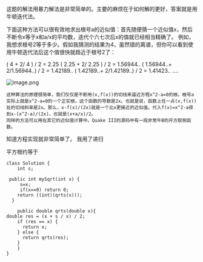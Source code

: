 这题的解法用暴力解法是非常简单的。主要的麻烦在于如何解的更好，答案就是用牛顿迭代法。


  下面这种方法可以很有效地求出根号a的近似值：首先随便猜一个近似值x，然后不断令x等于x和a/x的平均数，迭代个六七次后x的值就已经相当精确了。
    例如，我想求根号2等于多少。假如我猜测的结果为4，虽然错的离谱，但你可以看到使用牛顿迭代法后这个值很快就趋近于根号2了：

(       4  + 2/   4     ) / 2 = 2.25
(    2.25  + 2/   2.25  ) / 2 = 1.56944..
( 1.56944..+ 2/1.56944..) / 2 = 1.42189..
( 1.42189..+ 2/1.42189..) / 2 = 1.41423..
….

![image.png](https://pic.leetcode-cn.com/c142efde7a7261c6c799d3269cee2f921dc5f5144a410b32afce4dbf036d0ed7-image.png)
       
    这种算法的原理很简单，我们仅仅是不断用(x,f(x))的切线来逼近方程x^2-a=0的根。根号a实际上就是x^2-a=0的一个正实根，这个函数的导数是2x。也就是说，函数上任一点(x,f(x))处的切线斜率是2x。那么，x-f(x)/(2x)就是一个比x更接近的近似值。代入f(x)=x^2-a得到x-(x^2-a)/(2x)，也就是(x+a/x)/2。
    同样的方法可以用在其它的近似值计算中。Quake III的源码中有一段非常牛B的开方取倒函数。

知道方程实现就非常简单了。
我用了递归

平方根约等于 
```
class Solution {
    int s;
    
 public int mySqrt(int x) {
     s=x;
     if(x==0) return 0;
    return ((int)(qrts(x)));
  }
    
    public double qrts(double x){
double res = (x + s / x) / 2;
    if (res == x) {
      return x;
    } else {
      return qrts(res);
    }
    } 
}
```